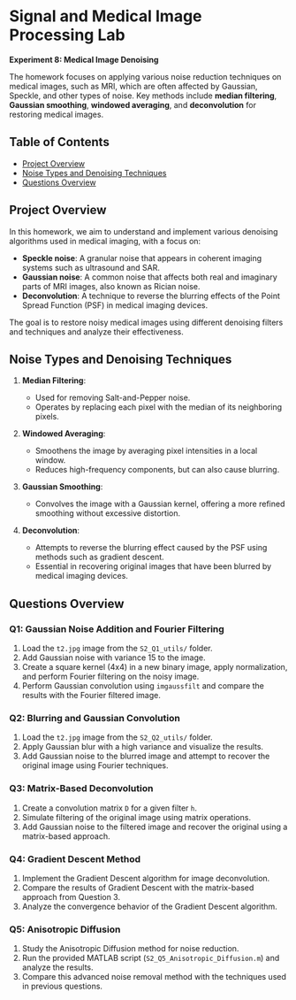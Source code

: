 # Signal and Medical Image Processing Lab  
**Experiment 8: Medical Image Denoising**

The homework focuses on applying various noise reduction techniques on medical images, such as MRI, which are often affected by Gaussian, Speckle, and other types of noise. Key methods include **median filtering**, **Gaussian smoothing**, **windowed averaging**, and **deconvolution** for restoring medical images.

## Table of Contents

- [Project Overview](#project-overview)
- [Noise Types and Denoising Techniques](#noise-types-and-denoising-techniques)
- [Questions Overview](#Questions-Overview)


## Project Overview

In this homework, we aim to understand and implement various denoising algorithms used in medical imaging, with a focus on:

- **Speckle noise**: A granular noise that appears in coherent imaging systems such as ultrasound and SAR.
- **Gaussian noise**: A common noise that affects both real and imaginary parts of MRI images, also known as Rician noise.
- **Deconvolution**: A technique to reverse the blurring effects of the Point Spread Function (PSF) in medical imaging devices.

The goal is to restore noisy medical images using different denoising filters and techniques and analyze their effectiveness.

## Noise Types and Denoising Techniques

1. **Median Filtering**: 
   - Used for removing Salt-and-Pepper noise.
   - Operates by replacing each pixel with the median of its neighboring pixels.

2. **Windowed Averaging**: 
   - Smoothens the image by averaging pixel intensities in a local window.
   - Reduces high-frequency components, but can also cause blurring.

3. **Gaussian Smoothing**:
   - Convolves the image with a Gaussian kernel, offering a more refined smoothing without excessive distortion.

4. **Deconvolution**:
   - Attempts to reverse the blurring effect caused by the PSF using methods such as gradient descent.
   - Essential in recovering original images that have been blurred by medical imaging devices.

## Questions Overview

### Q1: Gaussian Noise Addition and Fourier Filtering

1. Load the `t2.jpg` image from the `S2_Q1_utils/` folder.
2. Add Gaussian noise with variance 15 to the image.
3. Create a square kernel (4x4) in a new binary image, apply normalization, and perform Fourier filtering on the noisy image.
4. Perform Gaussian convolution using `imgaussfilt` and compare the results with the Fourier filtered image.

### Q2: Blurring and Gaussian Convolution

1. Load the `t2.jpg` image from the `S2_Q2_utils/` folder.
2. Apply Gaussian blur with a high variance and visualize the results.
3. Add Gaussian noise to the blurred image and attempt to recover the original image using Fourier techniques.

### Q3: Matrix-Based Deconvolution

1. Create a convolution matrix `D` for a given filter `h`.
2. Simulate filtering of the original image using matrix operations.
3. Add Gaussian noise to the filtered image and recover the original using a matrix-based approach.

### Q4: Gradient Descent Method

1. Implement the Gradient Descent algorithm for image deconvolution.
2. Compare the results of Gradient Descent with the matrix-based approach from Question 3.
3. Analyze the convergence behavior of the Gradient Descent algorithm.

### Q5: Anisotropic Diffusion

1. Study the Anisotropic Diffusion method for noise reduction.
2. Run the provided MATLAB script (`S2_Q5_Anisotropic_Diffusion.m`) and analyze the results.
3. Compare this advanced noise removal method with the techniques used in previous questions.
